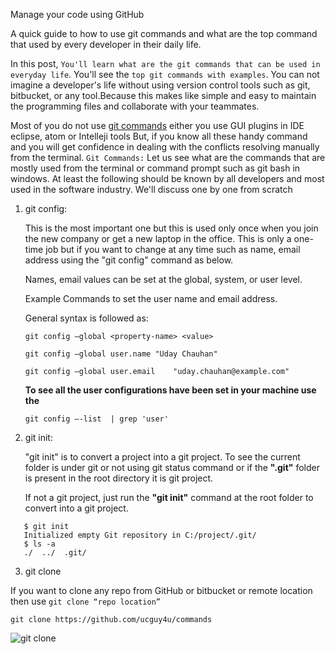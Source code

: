 Manage your code using GitHub

A quick guide to how to use git commands and what are the top command that used by every developer in their daily life.

In this post, `You'll learn what are the git commands that can be used in everyday life`. You'll see the `top git commands with examples`. You can not imagine a developer's life without using version control tools such as git, bitbucket, or any tool.Because this makes like simple and easy to maintain the programming files and collaborate with your teammates.

Most of you do not use [git commands](https://git-scm.com/docs) either you use GUI plugins in IDE eclipse, atom or Intelleji tools
But, if you know all these handy command and you will get confidence in dealing with the conflicts resolving manually from the terminal.
`Git Commands:` Let us see what are the commands that are mostly used from the terminal or command prompt such as git bash in windows. At least the following should be known by all developers and most used in the software industry. We'll discuss one by one from scratch

1. git config:

   This is the most important one but this is used only once when you join the new company or get a new laptop in the office. This is only a one-time job but if you want to change at any time such as name, email address using the "git config" command as below.

   Names, email values can be set at the global, system, or user level.

   Example Commands to set the user name and email address.

   General syntax is followed as:

   `git config –global <property-name> <value>`

   `git config –global user.name "Uday Chauhan"`

   `git config –global user.email    "uday.chauhan@example.com"`

   **To see all the user configurations have been set in    your machine use the**

   `git config –-list  | grep 'user'`

2. git init:

   "git init" is to convert a project into a git project. To see the current folder is under git or not using git status command or if the **".git"** folder is present in the root directory it is git project.

   If not a git project, just run the **"git init"** command at the root folder to convert into a git project.
```
   $ git init
   Initialized empty Git repository in C:/project/.git/
   $ ls -a
   ./  ../  .git/
```
3. git clone

  If you want to clone any repo from GitHub or bitbucket or remote location then use `git clone “repo location”`

  ```git clone https://github.com/ucguy4u/commands```

  ![git clone](../img/git_clone.jpg?raw=true "git clone")
